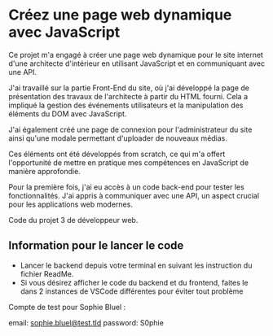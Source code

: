 # Créez une page web dynamique avec JavaScript

Ce projet m'a engagé à créer une page web dynamique pour le site internet d'une architecte d'intérieur en utilisant JavaScript et en communiquant avec une API.

J'ai travaillé sur la partie Front-End du site, où j'ai développé la page de présentation des travaux de l'architecte à partir du HTML fourni. Cela a impliqué la gestion des événements utilisateurs et la manipulation des éléments du DOM avec JavaScript.

J'ai également créé une page de connexion pour l'administrateur du site ainsi qu'une modale permettant d'uploader de nouveaux médias.

Ces éléments ont été développés from scratch, ce qui m'a offert l'opportunité de mettre en pratique mes compétences en JavaScript de manière approfondie.

Pour la première fois, j'ai eu accès à un code back-end pour tester les fonctionnalités. J'ai appris à communiquer avec une API, un aspect crucial pour les applications web modernes.

Code du projet 3 de développeur web.

## Information pour le lancer le code

 - Lancer le backend depuis votre terminal en suivant les instruction du fichier ReadMe.
 - Si vous désirez afficher le code du backend et du frontend, faites le dans 2 instances de VSCode différentes pour éviter tout problème


Compte de test pour Sophie Bluel :

email: sophie.bluel@test.tld
password: S0phie
